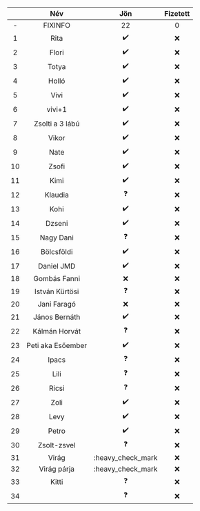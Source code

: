 || Név | Jön | Fizetett |
|:---:|  :---:       |     :---:      |      :---:    |
|-|FIXINFO|22|0|
|1| Rita   |:heavy_check_mark:|:x:|
|2| Flori  |:heavy_check_mark:|:x:|
|3| Totya  |:heavy_check_mark:|:x:|
|4| Holló  |:heavy_check_mark:|:x:|
|5| Vivi |:heavy_check_mark:|:x:|
|6| vivi+1  |:heavy_check_mark:|:x:|
|7| Zsolti a 3 lábú|:heavy_check_mark:|:x:|
|8| Vikor  |:heavy_check_mark:|:x:|
|9| Nate   |:heavy_check_mark:|:x:|
|10| Zsofi  |:heavy_check_mark:|:x:|
|11| Kimi  |:heavy_check_mark:|:x:|
|12| Klaudia  |:question:|:x:|
|13| Kohi  |:heavy_check_mark:|:x:|
|14| Dzseni  |:heavy_check_mark:|:x:|
|15| Nagy Dani  |:question:|:x:|
|16| Bölcsföldi  |:heavy_check_mark:|:x:|
|17| Daniel JMD  |:heavy_check_mark:|:x:|
|18| Gombás Fanni  | :x:|:x:|
|19| István Kürtösi|:question:|:x:|
|20| Jani Faragó   | :x:|:x:|
|21| János Bernáth |:heavy_check_mark:|:x:|
|22| Kálmán Horvát |:question:|:x:|
|23|Peti aka Esőember|:heavy_check_mark:|:x:|
|24|Ipacs|:question:|:x:|
|25|Lili |:question:|:x:|
|26|Ricsi|:question:|:x:|
|27|Zoli |:heavy_check_mark:|:x:|
|28| Levy|:heavy_check_mark:|:x:|
|29|Petro|:heavy_check_mark:|:x:|
|30| Zsolt-zsvel |:question:|:x:|
|31| Virág |:heavy_check_mark|:x:|
|32| Virág párja |:heavy_check_mark|:x:|
|33|Kitti |:question:|:x:|
|34| |:question:|:x:|
